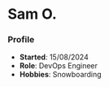 # Sam O.
### Profile
- **Started**: 15/08/2024
- **Role**: DevOps Engineer
- **Hobbies**: Snowboarding
